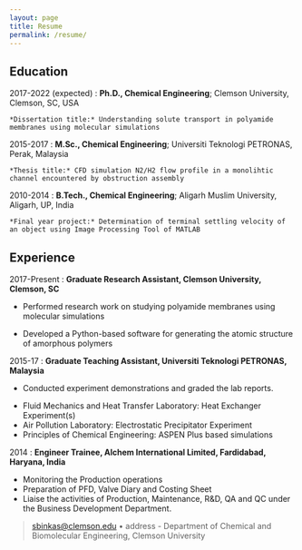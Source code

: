 ```yaml
---
layout: page
title: Resume
permalink: /resume/
---
```




Education
---------

2017-2022 (expected)
:   **Ph.D., Chemical Engineering**; Clemson University, Clemson, SC, USA 

    *Dissertation title:* Understanding solute transport in polyamide membranes using molecular simulations

2015-2017
:   **M.Sc., Chemical Engineering**; Universiti Teknologi PETRONAS, Perak, Malaysia

    *Thesis title:* CFD simulation N2/H2 flow profile in a monolihtic channel encountered by obstruction assembly

2010-2014
:   **B.Tech., Chemical Engineering**; Aligarh Muslim University, Aligarh, UP, India

    *Final year project:* Determination of terminal settling velocity of an object using Image Processing Tool of MATLAB


Experience
----------
2017-Present
:   **Graduate Research Assistant, Clemson University, Clemson, SC**

* Performed research work on studying polyamide membranes using molecular simulations

* Developed a Python-based software for generating the atomic structure of amorphous polymers

2015-17
:   **Graduate Teaching Assistant, Universiti Teknologi PETRONAS, Malaysia**

* Conducted experiment demonstrations and graded the lab reports.
- Fluid Mechanics and Heat Transfer Laboratory: Heat Exchanger Experiment(s)
- Air Pollution Laboratory: Electrostatic Precipitator Experiment
- Principles of Chemical Engineering: ASPEN Plus based simulations 

2014
:   **Engineer Trainee, Alchem International Limited, Fardidabad, Haryana, India**

* Monitoring the Production operations
* Preparation of PFD, Valve Diary and Costing Sheet
* Liaise the activities of Production, Maintenance, R&D, QA and QC under the Business Development Department.

> <sbinkas@clemson.edu> •
> address - Department of Chemical and Biomolecular Engineering, Clemson University


